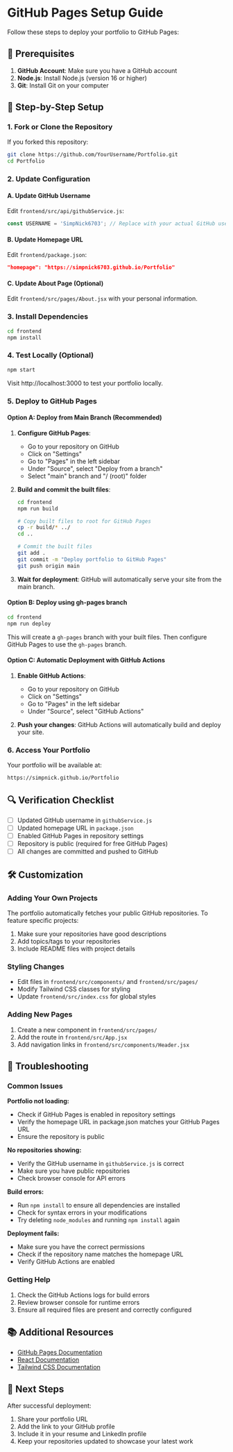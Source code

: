 # GitHub Pages Setup Guide

Follow these steps to deploy your portfolio to GitHub Pages:

## 🔧 Prerequisites

1. **GitHub Account**: Make sure you have a GitHub account
2. **Node.js**: Install Node.js (version 16 or higher)
3. **Git**: Install Git on your computer

## 📝 Step-by-Step Setup

### 1. Fork or Clone the Repository

If you forked this repository:
```bash
git clone https://github.com/YourUsername/Portfolio.git
cd Portfolio
```

### 2. Update Configuration

#### A. Update GitHub Username
Edit `frontend/src/api/githubService.js`:
```javascript
const USERNAME = 'SimpNick6703'; // Replace with your actual GitHub username
```

#### B. Update Homepage URL
Edit `frontend/package.json`:
```json
"homepage": "https://simpnick6703.github.io/Portfolio"
```

#### C. Update About Page (Optional)
Edit `frontend/src/pages/About.jsx` with your personal information.

### 3. Install Dependencies

```bash
cd frontend
npm install
```

### 4. Test Locally (Optional)

```bash
npm start
```

Visit http://localhost:3000 to test your portfolio locally.

### 5. Deploy to GitHub Pages

#### Option A: Deploy from Main Branch (Recommended)

1. **Configure GitHub Pages**:
   - Go to your repository on GitHub
   - Click on "Settings"
   - Go to "Pages" in the left sidebar
   - Under "Source", select "Deploy from a branch"
   - Select "main" branch and "/ (root)" folder

2. **Build and commit the built files**:
   ```bash
   cd frontend
   npm run build
   
   # Copy built files to root for GitHub Pages
   cp -r build/* ../
   cd ..
   
   # Commit the built files
   git add .
   git commit -m "Deploy portfolio to GitHub Pages"
   git push origin main
   ```

3. **Wait for deployment**: GitHub will automatically serve your site from the main branch.

#### Option B: Deploy using gh-pages branch

```bash
cd frontend
npm run deploy
```

This will create a `gh-pages` branch with your built files. Then configure GitHub Pages to use the `gh-pages` branch.

#### Option C: Automatic Deployment with GitHub Actions

1. **Enable GitHub Actions**:
   - Go to your repository on GitHub
   - Click on "Settings"
   - Go to "Pages" in the left sidebar
   - Under "Source", select "GitHub Actions"

2. **Push your changes**: GitHub Actions will automatically build and deploy your site.

### 6. Access Your Portfolio

Your portfolio will be available at:
```
https://simpnick.github.io/Portfolio
```

## 🔍 Verification Checklist

- [ ] Updated GitHub username in `githubService.js`
- [ ] Updated homepage URL in `package.json`
- [ ] Enabled GitHub Pages in repository settings
- [ ] Repository is public (required for free GitHub Pages)
- [ ] All changes are committed and pushed to GitHub

## 🛠️ Customization

### Adding Your Own Projects
The portfolio automatically fetches your public GitHub repositories. To feature specific projects:
1. Make sure your repositories have good descriptions
2. Add topics/tags to your repositories
3. Include README files with project details

### Styling Changes
- Edit files in `frontend/src/components/` and `frontend/src/pages/`
- Modify Tailwind CSS classes for styling
- Update `frontend/src/index.css` for global styles

### Adding New Pages
1. Create a new component in `frontend/src/pages/`
2. Add the route in `frontend/src/App.jsx`
3. Add navigation links in `frontend/src/components/Header.jsx`

## 🚨 Troubleshooting

### Common Issues

**Portfolio not loading:**
- Check if GitHub Pages is enabled in repository settings
- Verify the homepage URL in package.json matches your GitHub Pages URL
- Ensure the repository is public

**No repositories showing:**
- Verify the GitHub username in `githubService.js` is correct
- Make sure you have public repositories
- Check browser console for API errors

**Build errors:**
- Run `npm install` to ensure all dependencies are installed
- Check for syntax errors in your modifications
- Try deleting `node_modules` and running `npm install` again

**Deployment fails:**
- Make sure you have the correct permissions
- Check if the repository name matches the homepage URL
- Verify GitHub Actions are enabled

### Getting Help

1. Check the GitHub Actions logs for build errors
2. Review browser console for runtime errors
3. Ensure all required files are present and correctly configured

## 📚 Additional Resources

- [GitHub Pages Documentation](https://docs.github.com/en/pages)
- [React Documentation](https://reactjs.org/docs)
- [Tailwind CSS Documentation](https://tailwindcss.com/docs)

## 🎉 Next Steps

After successful deployment:
1. Share your portfolio URL
2. Add the link to your GitHub profile
3. Include it in your resume and LinkedIn profile
4. Keep your repositories updated to showcase your latest work
